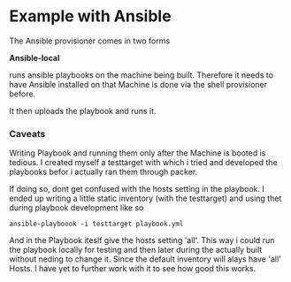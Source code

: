 # Example with Ansible

The Ansible provisioner comes in two forms

**Ansible-local**

runs ansible playbooks on the machine being built. Therefore it needs to have
Ansible installed on that Machine is done via the shell provisioner before.

It then uploads the playbook and runs it.

### Caveats

Writing Playbook and running them only after the Machine is booted is tedious.
I created myself a testtarget with which i tried and developed the playbooks
befor i actually ran them through packer.

If doing so, dont get confused with the hosts setting in the playbook.
I ended up writing a little static inventory (with the testtarget) and
using thet during playbook development like so

    ansible-playboook -i testtarget playbook.yml

And in the Playbook iteslf give the hosts setting 'all'. This way i could
run the playbook locally for testing and then later during the actually built
without neding to change it. Since the default inventory will alays have 'all'
Hosts. I have yet to further work with it to see how good this works.  
